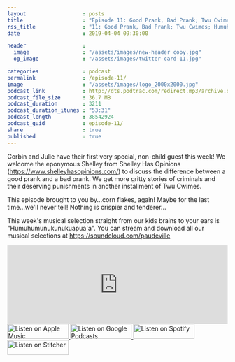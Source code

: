 ```yaml
---
layout                  : posts
title                   : "Episode 11: Good Prank, Bad Prank; Twu Cwimes; Humuhumu"
rss_title               : "11: Good Prank, Bad Prank; Twu Cwimes; Humuhumu"
date                    : 2019-04-04 09:30:00

header                  : 
  image                 : "/assets/images/new-header copy.jpg"
  og_image              : "/assets/images/twitter-card-11.jpg"

categories              : podcast
permalink               : /episode-11/
image                   : "/assets/images/logo_2000x2000.jpg"
podcast_link            : http://dts.podtrac.com/redirect.mp3/archive.org/download/paudeville-ep-11/paudeville-ep-11.mp3
podcast_file_size       : 36.7 MB
podcast_duration        : 3211
podcast_duration_itunes : "53:31"
podcast_length          : 38542924
podcast_guid            : episode-11/
share                   : true
published               : true 
---
```

Corbin and Julie have their first very special, non-child guest this week! We welcome the eponymous Shelley from Shelley Has Opinions (<a href="https://www.shelleyhasopinions.com/">https://www.shelleyhasopinions.com/</a>) to discuss the difference between a good prank and a bad prank.
We get more gritty stories of criminals and their deserving punishments in another installment of Twu Cwimes.

This episode brought to you by...corn flakes, again! Maybe for the last time...we'll never tell! Nothing is crispier and tenderer...

This week's musical selection straight from our kids brains to your ears is "Humuhumunukunukuapua'a". You can stream and download all our musical selections at <a href="https://soundcloud.com/paudeville">https://soundcloud.com/paudeville</a>

<iframe scrolling="no" frameborder="0" style="width:100%;height:180px;border:0;overflow:hidden;" width="100%" height="180" src="https://app.stitcher.com/splayer/f/363388/59843191?el=0&refid=stpr"></iframe>

<a href="https://itunes.apple.com/us/podcast/paudeville/id1450915591">
	<img src='{{ site.url }}{{ site.baseurl }}/assets/images/US_UK_Apple_Podcasts_Listen_Badge_RGB_140x34.png' width='140px' height='34' alt='Listen on Apple Music'/>
</a>
<a href="https://play.google.com/music/m/Igre2ostm2ltqiq4sabzzrl5jcy?t=Paudeville">
	<img src='{{ site.url }}{{ site.baseurl }}/assets/images/google_podcasts_badge_140x34.png' width='140px' height='34' alt='Listen on Google Podcasts'/>
</a>
<a href="https://open.spotify.com/show/4q5RNUUtU4XFqsymP7dcTw">
	<img src='{{ site.url }}{{ site.baseurl }}/assets/images/Spotify_Listen_Badge_RGB_140x34.png' width='140px' height='34' alt='Listen on Spotify'/>
</a>
<a href="https://www.stitcher.com/s?fid=363388&refid=stpr">
	<img src='{{ site.url }}{{ site.baseurl }}/assets/images/Stitcher_Listen_Badge_Color_Dark_BG_140x34.png' width='140px' height='34' alt='Listen on Stitcher'/>
</a>
